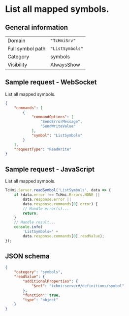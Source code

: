 # List all mapped symbols.

## General information

|  |  |
| - | - |
| Domain | `"TcHmiSrv"` |
| Full symbol path | `"ListSymbols"` |
| Category | symbols |
| Visibility | AlwaysShow |

## Sample request - WebSocket

List all mapped symbols.
```json
{
    "commands": [
        {
            "commandOptions": [
                "SendErrorMessage",
                "SendWriteValue"
            ],
            "symbol": "ListSymbols"
        }
    ],
    "requestType": "ReadWrite"
}
```

## Sample request - JavaScript

List all mapped symbols.
```javascript
TcHmi.Server.readSymbol('ListSymbols', data => {
    if (data.error !== TcHmi.Errors.NONE ||
        data.response.error ||
        data.response.commands[0].error) {
        // Handle error(s)...
        return;
    }
    // Handle result...
    console.info(
        'ListSymbols=' +
        data.response.commands[0].readValue);
});
```

## JSON schema

```json
{
    "category": "symbols",
    "readValue": {
        "additionalProperties": {
            "$ref": "tchmi:server#/definitions/symbol"
        },
        "function": true,
        "type": "object"
    }
}
```
